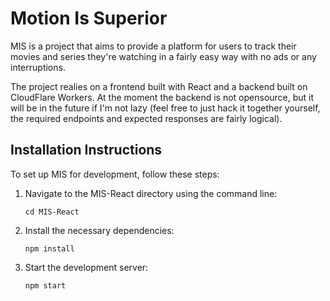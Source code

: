 # Motion Is Superior

MIS is a project that aims to provide a platform for users to track their movies and series they're watching in a fairly easy way with no ads or any interruptions.

The project realies on a frontend built with React and a backend built on CloudFlare Workers. At the moment the backend is not opensource, but it will be in the future if I'm not lazy (feel free to just hack it together yourself, the required endpoints and expected responses are fairly logical).

## Installation Instructions

To set up MIS for development, follow these steps:

1. Navigate to the MIS-React directory using the command line:

    ```
    cd MIS-React
    ```

2. Install the necessary dependencies:

    ```
    npm install
    ```

3. Start the development server:
    ```
    npm start
    ```

